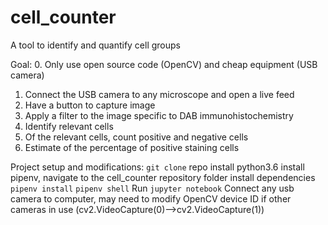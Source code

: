 # cell_counter
A tool to identify and quantify cell groups


Goal: 
0. Only use open source code (OpenCV) and cheap equipment (USB camera)
1. Connect the USB camera to any microscope and open a live feed
2. Have a button to capture image
3. Apply a filter to the image specific to DAB immunohistochemistry
4. Identify relevant cells
5. Of the relevant cells, count positive and negative cells
6. Estimate of the percentage of positive staining cells


Project setup and modifications:
```git clone``` repo
install python3.6
install pipenv, navigate to the cell_counter repository folder
install dependencies ```pipenv install```
```pipenv shell```
Run ```jupyter notebook```
Connect any usb camera to computer, may need to modify OpenCV device ID if other cameras in use (cv2.VideoCapture(0)-->cv2.VideoCapture(1))